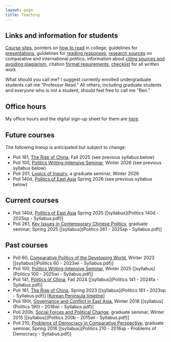 ```yaml
---
layout: page
title: Teaching
---
```

## Links and information for students

[Course sites](http://canvas.ucsc.edu/), pointers on [how to read](how-to-read.html) in college, guidelines for [presentations](presentations.html), guidelines for [reading responses](reading-responses.html), [research sources](research-sources.html) on comparative and international politics, information about [citing sources and avoiding plagiarism](citing-sources.html), citation [format requirements](http://politics.ucsc.edu/undergraduate/citation.html), [checklist](checklist-for-written-work.html) for all written work

What should you call me? I suggest currently enrolled undergraduate students call me "Professor Read." All others, including graduate students and everyone who is not a student, should feel free to call me "Ben."

## Office hours

My office hours and the digital sign-up sheet for them are [here](http://tinyurl.com/benreadofficehours).

## Future courses

The following lineup is anticipated but subject to change:
+ Poli 161, <u>The Rise of China</u>, Fall 2025 (see previous syllabus below)
+ Poli 100, <u>Politics Writing-Intensive Seminar</u>, Winter 2026 (see previous syllabus below)
+ Poli 201, <u>Logics of Inquiry</u>, a graduate seminar, Winter 2026
+ Poli 140d, <u>Politics of East Asia</u> Spring 2026 (see previous syllabus below)

## Current courses
+ Poli 140d, <u>Politics of East Asia</u> Spring 2025 [[syllabus](Politics 140d - 2025sp - Syllabus.pdf)]
+ Poli 261, <u>Key Issues in Contemporary Chinese Politics</u>, graduate seminar, Spring 2025 [[syllabus](Politics 261 - 2025sp - Syllabus.pdf)]

## Past courses
+ Poli 60, <u>Comparative Politics of the Developing World</u>, Winter 2023 [[syllabus](Politics 60 - 2023wi - Syllabus.pdf)]
+ Poli 100, <u>Politics Writing-Intensive Seminar</u>, Winter 2025 [[syllabus](Politics 100 - 2025wi - Syllabus.pdf)]
+ Poli 141, <u>Politics of China</u>, Fall 2024 [[syllabus](Politics 141 - 2024fa - Syllabus.pdf)]
+ Poli 161, <u>The Rise of China</u>, Spring 2023 [[syllabus](Politics 161 - 2023sp - Syllabus.pdf)] [[Korean Peninsula timeline](../visualizations/korean_peninsula_timeline.html)]
+ Poli 190t, <u>Governance and Conflict in East Asia</u>, Winter 2018 [[syllabus](Politics 190t - 2018wi - Syllabus.pdf)]
+ Poli 200b, <u>Social Forces and Political Change</u>, graduate seminar, Winter 2015 [[syllabus](Politics 200b - 2015wi - Syllabus.pdf)]
+ Poli 210, <u>Problems of Democracy in Comparative Perspective</u>, graduate seminar, Spring 2016 [[syllabus](Politics 210 - 2016sp - Problems of Democracy - Syllabus.pdf)]
